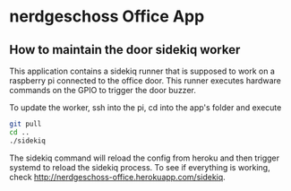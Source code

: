 # nerdgeschoss Office App

## How to maintain the door sidekiq worker

This application contains a sidekiq runner that is supposed to work on a raspberry pi connected to
the office door. This runner executes hardware commands on the GPIO to trigger the door buzzer.

To update the worker, ssh into the pi, cd into the app's folder and execute

```bash
git pull
cd ..
./sidekiq
```

The sidekiq command will reload the config from heroku and then trigger systemd to reload the sidekiq process. To see if everything is working, check http://nerdgeschoss-office.herokuapp.com/sidekiq.
